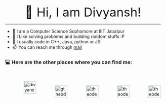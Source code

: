 <div style="width: 100%; text-align: center; pading: 20px; font-size: 40px"> 
   👋 Hi, I am Divyansh!
</div>

---
  - 🙂 I am a Computer Science Sophomore at IIIT Jabalpur
  - 🔭 I Like solving problems and building random stuffs :P
  - 💬 I usually code in C++, Java, python or JS
  - 📫 You can reach me through [mail](mailto:divy000trip@gmail.com)

### 💻 Here are the other places where you can find me: 
<div style=" width: 100%; display: flex; justify-content: space-around; padding: 30px;">
<a href="https://linkedin.com/in/tdivyansh" target="blank"><img align="center" src="https://raw.githubusercontent.com/rahuldkjain/github-profile-readme-generator/master/src/images/icons/Social/linked-in-alt.svg" alt="divyanshT" height="40" width="40" /></a>

<a href="https://codeforces.com/profile/gtheoden42" target="blank"><img align="center" src="https://raw.githubusercontent.com/rahuldkjain/github-profile-readme-generator/master/src/images/icons/Social/codeforces.svg" alt="gtheoden42" height="40" width="40" /></a>

<a href="https://www.leetcode.com/theoden42" target="blank"><img align="center" src="https://raw.githubusercontent.com/rahuldkjain/github-profile-readme-generator/master/src/images/icons/Social/leet-code.svg" alt="theoden42" height="40" width="40" /></a>

<a href="https://www.codechef.com/users/theoden42" target="blank"><img align="center" src="https://img.icons8.com/color/144/000000/codechef.png" alt="theoden42" height="40" width="40" /></a>

<a href="https://www.hackerrank.com/theoden42" target="blank"><img align="center" src="https://raw.githubusercontent.com/rahuldkjain/github-profile-readme-generator/master/src/images/icons/Social/hackerrank.svg" alt="theoden42" height="40" width="40" /></a>


</div>

